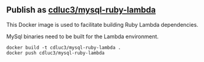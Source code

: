 ## Publish as [cdluc3/mysql-ruby-lambda](https://hub.docker.com/r/cdluc3/mysql-ruby-lambda)

This Docker image is used to facilitate building Ruby Lambda dependencies.

MySql binaries need to be built for the Lambda environment.

```
docker build -t cdluc3/mysql-ruby-lambda .
docker push cdluc3/mysql-ruby-lambda
```
